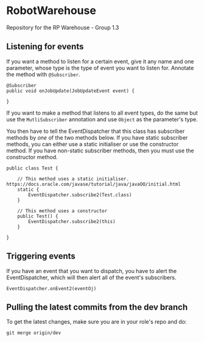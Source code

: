 # RobotWarehouse
Repository for the RP Warehouse - Group 1.3

## Listening for events
If you want a method to listen for a certain event, give it any name and one parameter, whose type is the type of event you want to listen for. Annotate the method with `@Subscriber`.

```
@Subscriber
public void onJobUpdate(JobUpdateEvent event) {

}
```

If you want to make a method that listens to all event types, do the same but use the `MutliSubscriber` annotation and use `Object` as the parameter's type.

You then have to tell the EventDispatcher that this class has subscriber methods by *one* of the two methods below. If you have static subscriber methods, you can either use a static initialiser or use the constructor method. If you have non-static subscriber methods, then you must use the constructor method.
```
public class Test {

    // This method uses a static initialiser. https://docs.oracle.com/javase/tutorial/java/javaOO/initial.html
    static {
        EventDispatcher.subscribe2(Test.class)
    }

    // This method uses a constructor
    public Test() {
        EventDispatcher.subscribe2(this)
    }

}
```

## Triggering events
If you have an event that you want to dispatch, you have to alert the EventDispatcher, which will then alert all of the event's subscribers.
```
EventDispatcher.onEvent2(eventOj)
```

## Pulling the latest commits from the dev branch
To get the latest changes, make sure you are in your role's repo and do:
```
git merge origin/dev
```
